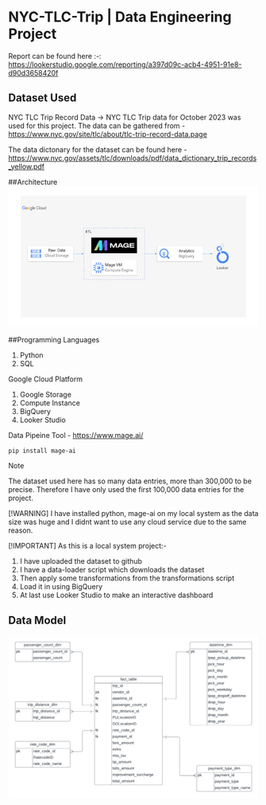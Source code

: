# NYC-TLC-Trip | Data Engineering Project

Report can be found here :-: https://lookerstudio.google.com/reporting/a397d09c-acb4-4951-91e8-d90d3658420f

## Dataset Used
NYC TLC Trip Record Data
-> NYC TLC Trip data for October 2023 was used for this project.
The data can be gathered from - https://www.nyc.gov/site/tlc/about/tlc-trip-record-data.page

The data dictonary for the dataset can be found here - https://www.nyc.gov/assets/tlc/downloads/pdf/data_dictionary_trip_records_yellow.pdf

##Architecture
<img src="images/architecture.jpg">

##Programming Languages
1. Python
2. SQL

Google Cloud Platform
1. Google Storage
2. Compute Instance 
3. BigQuery
4. Looker Studio

Data Pipeine Tool - https://www.mage.ai/
``` shell
pip install mage-ai
```

>[!NOTE]
>The dataset used here has so many data entries, more than 300,000 to be precise. Therefore I have only used the first 100,000 data entries for the project.

[!WARNING]
I have installed python, mage-ai on my local system as the data size was huge and I didnt want to use any cloud service due to the same reason.

[!IMPORTANT]
As this is a local system project:- 
  1. I have uploaded the dataset to github
  2. I have a data-loader script which downloads the dataset
  3. Then apply some transformations from the transformations script
  4. Load it in using BigQuery
  5. At last use Looker Studio to make an interactive dashboard


## Data Model
<img src="images/data_model.png">
